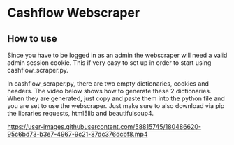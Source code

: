 # Cashflow Webscraper

## How to use
Since you have to be logged in as an admin the webscraper will need a valid admin session cookie. This if very easy to set up in order to start using cashflow_scraper.py.

In cashflow_scraper.py, there are two empty dictionaries, cookies and headers. The video below shows how to generate these 2 dictionaries. When they are generated, just copy and paste them into the python file and you are set to use the webscraper. Just make sure to also download via pip the libraries requests, html5lib and beautifulsoup4.

https://user-images.githubusercontent.com/58815745/180486620-95c6bd73-b3e7-4967-9c21-87dc376dcbf8.mp4
